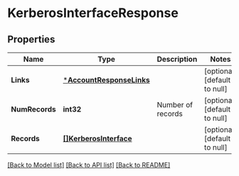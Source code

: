 # KerberosInterfaceResponse

## Properties
Name | Type | Description | Notes
------------ | ------------- | ------------- | -------------
**Links** | [***AccountResponseLinks**](account_response__links.md) |  | [optional] [default to null]
**NumRecords** | **int32** | Number of records | [optional] [default to null]
**Records** | [**[]KerberosInterface**](kerberos_interface.md) |  | [optional] [default to null]

[[Back to Model list]](../README.md#documentation-for-models) [[Back to API list]](../README.md#documentation-for-api-endpoints) [[Back to README]](../README.md)


